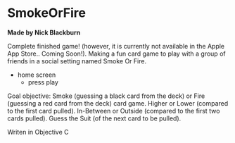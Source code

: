 SmokeOrFire
===========
**Made by Nick Blackburn**

Complete finished game! (however, it is currently not available in the Apple App Store.. Coming Soon!).
Making a fun card game to play with a group of friends in a social setting named Smoke Or Fire.
  - home screen
    - press play

Goal objective:
Smoke (guessing a black card from the deck) or Fire (guessing a red card from the deck) card game.
Higher or Lower (compared to the first card pulled).
In-Between or Outside (compared to the first two cards pulled).
Guess the Suit (of the next card to be pulled).

Writen in Objective C
